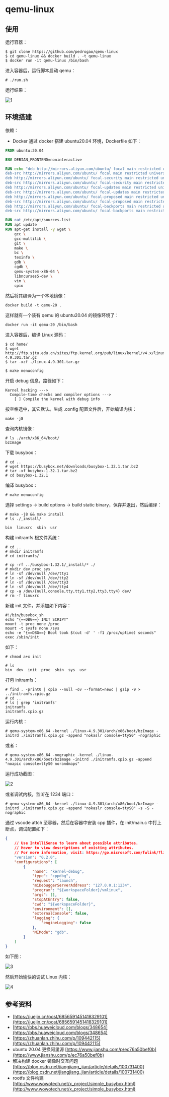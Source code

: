 # qemu-linux

## 使用

运行容器：

```shell
$ git clone https://github.com/pedrogao/qemu-linux
$ cd qemu-linux && docker build . -t qemu-linux
$ docker run -it qemu-linux /bin/bash
```
进入容器后，运行脚本启动 qemu：
```shell
# ./run.sh
```
运行结果：

![1](./image.png)

## 环境搭建

依赖：

* Docker
通过 docker 搭建 ubuntu20.04 环境，Dockerfile 如下：

```dockerfile
FROM ubuntu:20.04

ENV DEBIAN_FRONTEND=noninteractive

RUN echo "deb http://mirrors.aliyun.com/ubuntu/ focal main restricted universe multiverse \n \
deb-src http://mirrors.aliyun.com/ubuntu/ focal main restricted universe multiverse \n \
deb http://mirrors.aliyun.com/ubuntu/ focal-security main restricted universe multiverse \n \
deb-src http://mirrors.aliyun.com/ubuntu/ focal-security main restricted universe multiverse \n \
deb http://mirrors.aliyun.com/ubuntu/ focal-updates main restricted universe multiverse \n \
deb-src http://mirrors.aliyun.com/ubuntu/ focal-updates main restricted universe multiverse \n \
deb http://mirrors.aliyun.com/ubuntu/ focal-proposed main restricted universe multiverse \n  \
deb-src http://mirrors.aliyun.com/ubuntu/ focal-proposed main restricted universe multiverse \n \
deb http://mirrors.aliyun.com/ubuntu/ focal-backports main restricted universe multiverse \n \
deb-src http://mirrors.aliyun.com/ubuntu/ focal-backports main restricted universe multiverse">/etc/apt/sources.list

RUN cat /etc/apt/sources.list
RUN apt update 
RUN apt-get install -y wget \
    gcc \
    gcc-multilib \
    git \
    make \
    bc \
    texinfo \
    gdb \
    cgdb \
    qemu-system-x86-64 \
    libncurses5-dev \
    vim \
    cpio
```
然后将其编译为一个本地镜像：
```shell
docker build -t qemu-20 .
```
这样就有一个装有 qemu 的 ubuntu20.04 的镜像环境了：
```shell
docker run -it qemu-20 /bin/bash
```
进入容器后，编译 Linux 源码：
```shell
$ cd home/
$ wget http://ftp.sjtu.edu.cn/sites/ftp.kernel.org/pub/linux/kernel/v4.x/linux-4.9.301.tar.gz
$ tar -xzf ./linux-4.9.301.tar.gz

$ make menuconfig
```
开启 debug 信息，路径如下：
```plain
Kernel hacking --->
  Compile-time checks and compiler options --->
    [ ] Compile the kernel with debug info
```
 按空格选中，其它默认。生成 .config 配置文件后，开始编译内核：
```shell
make -j8
```
查询内核镜像：
```shell
# ls ./arch/x86_64/boot/        
bzImage
```

下载 busybox：

```shell
# cd ..
# wget https://busybox.net/downloads/busybox-1.32.1.tar.bz2
# tar -xf busybox-1.32.1.tar.bz2
# cd busybox-1.32.1
```
编译 busybox：
```shell
# make menuconfig
```
选择 settings -> build options -> build static binary，保存并退出，然后编译：
```shell
# make -j8 && make install
# ls ./_install/

bin  linuxrc  sbin  usr
```
构建 initramfs 根文件系统：
```shell
# cd .. 
# mkdir initramfs
# cd initramfs/

# cp -rf ../busybox-1.32.1/_install/* ./ 
# mkdir dev proc sys
# ln -sf /dev/null /dev/tty1
# ln -sf /dev/null /dev/tty2
# ln -sf /dev/null /dev/tty3
# ln -sf /dev/null /dev/tty4
# cp -a /dev/{null,console,tty,tty1,tty2,tty3,tty4} dev/
# rm -f linuxrc
```
新建 init 文件，并添加如下内容：
```shell
#!/bin/busybox sh
echo "{==DBG==} INIT SCRIPT"
mount -t proc none /proc
mount -t sysfs none /sys
echo -e "{==DBG==} Boot took $(cut -d' ' -f1 /proc/uptime) seconds"
exec /sbin/init
```
如下：
```shell
# chmod a+x init

# ls
bin  dev  init  proc  sbin  sys  usr 
```
打包 initramfs：
```shell
# find . -print0 | cpio --null -ov --format=newc | gzip -9 > ../initramfs.cpio.gz
# cd ..
# ls | grep 'initramfs'
initramfs
initramfs.cpio.gz
```

运行内核：

```shell
# qemu-system-x86_64 -kernel ./linux-4.9.301/arch/x86/boot/bzImage -initrd ./initramfs.cpio.gz -append "nokaslr console=ttyS0" -nographic
```
或者：
```shell
# qemu-system-x86_64 -nographic -kernel ./linux-4.9.301/arch/x86/boot/bzImage -initrd ./initramfs.cpio.gz -append "noapic console=ttyS0 norandmaps"
```
运行成功截图：

![2](./image1.png)

或者调试内核，监听在 1234 端口：

```shell
# qemu-system-x86_64 -kernel ./linux-4.9.301/arch/x86/boot/bzImage -initrd ./initramfs.cpio.gz -append "nokaslr console=ttyS0" -s -S -nographic
```
通过 vscode attch 至容器，然后在容器中安装 cpp 插件，在 init/main.c 中打上断点，调试配置如下：
```json
{
    // Use IntelliSense to learn about possible attributes.
    // Hover to view descriptions of existing attributes.
    // For more information, visit: https://go.microsoft.com/fwlink/?linkid=830387
    "version": "0.2.0",
    "configurations": [
        {
            "name": "kernel-debug",
            "type": "cppdbg",
            "request": "launch",
            "miDebuggerServerAddress": "127.0.0.1:1234",
            "program": "${workspaceFolder}/vmlinux",
            "args": [],
            "stopAtEntry": false,
            "cwd": "${workspaceFolder}",
            "environment": [],
            "externalConsole": false,
            "logging": {
                "engineLogging": false
            },
            "MIMode": "gdb",
        }
    ]
}
```
如下图：

![3](./image2.png)

然后开始愉快的调试 Linux 内核：

![4](./image3.png)

## 参考资料

* [https://juejin.cn/post/6856591451418329101](https://juejin.cn/post/6856591451418329101)
* [https://bbs.huaweicloud.com/blogs/348654](https://bbs.huaweicloud.com/blogs/348654)
* [https://zhuanlan.zhihu.com/p/109442115](https://zhuanlan.zhihu.com/p/109442115)
* ubuntu 20.04 更换阿里源 [https://www.jianshu.com/p/ec76a50bef0b](https://www.jianshu.com/p/ec76a50bef0b)
* 解决构建 docker 镜像时交互问题 [https://blog.csdn.net/jiangjiang_jian/article/details/100731400](https://blog.csdn.net/jiangjiang_jian/article/details/100731400)
* rootfs 文件构建 [http://www.wowotech.net/x_project/simple_busybox.html](http://www.wowotech.net/x_project/simple_busybox.html)
